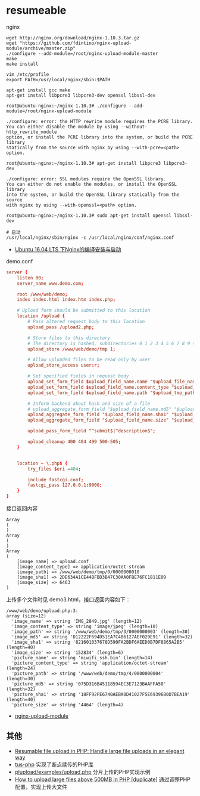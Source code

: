 # resumeable

nginx

```text
wget http://nginx.org/download/nginx-1.10.3.tar.gz
wget "https://github.com/fdintino/nginx-upload-module/archive/master.zip"
./configure --add-module=/root/nginx-upload-module-master
make
make install

vim /etc/profile
export PATH=/usr/local/nginx/sbin:$PATH

apt-get install gcc make
apt-get install libpcre3 libpcre3-dev openssl libssl-dev

root@ubuntu-nginx:~/nginx-1.10.3# ./configure --add-module=/root/nginx-upload-module

./configure: error: the HTTP rewrite module requires the PCRE library.
You can either disable the module by using --without-http_rewrite_module
option, or install the PCRE library into the system, or build the PCRE library
statically from the source with nginx by using --with-pcre=<path> option.

root@ubuntu-nginx:~/nginx-1.10.3# apt-get install libpcre3 libpcre3-dev

./configure: error: SSL modules require the OpenSSL library.
You can either do not enable the modules, or install the OpenSSL library
into the system, or build the OpenSSL library statically from the source
with nginx by using --with-openssl=<path> option.

root@ubuntu-nginx:~/nginx-1.10.3# sudo apt-get install openssl libssl-dev

# 启动
/usr/local/nginx/sbin/nginx -c /usr/local/nginx/conf/nginx.conf
```

- [Ubuntu 16.04 LTS 下Nginx的编译安装与启动](https://my.oschina.net/u/923772/blog/704637)

demo.conf

```conf
server {
    listen 80;
    server_name www.demo.com;

    root /www/web/demo;
    index index.html index.htm index.php;

    # Upload form should be submitted to this location
    location /upload {
        # Pass altered request body to this location
        upload_pass /upload2.php;

        # Store files to this directory
        # The directory is hashed, subdirectories 0 1 2 3 4 5 6 7 8 9 should exist
        upload_store /www/web/demo/tmp 1;

        # Allow uploaded files to be read only by user
        upload_store_access user:r;

        # Set specified fields in request body
        upload_set_form_field $upload_field_name.name "$upload_file_name";
        upload_set_form_field $upload_field_name.content_type "$upload_content_type";
        upload_set_form_field $upload_field_name.path "$upload_tmp_path";

        # Inform backend about hash and size of a file
        # upload_aggregate_form_field "$upload_field_name.md5" "$upload_file_md5";
        upload_aggregate_form_field "$upload_field_name.sha1" "$upload_file_sha1_uc";
        upload_aggregate_form_field "$upload_field_name.size" "$upload_file_size";

        upload_pass_form_field "^submit$|^description$";

        upload_cleanup 400 404 499 500-505;
    }


    location ~ \.php$ {
        try_files $uri =404;

        include fastcgi.conf;
        fastcgi_pass 127.0.0.1:9000;
    }
}
```

接口返回内容

```text
Array
(
)
Array
(
)
Array
(
    [image_name] => upload.conf
    [image_content_type] => application/octet-stream
    [image_path] => /www/web/demo/tmp/0/0000000010
    [image_sha1] => 2DE634A1CE44BFBD3B47C30AA0FBE76FC1811E09
    [image_size] => 6463
)
```

上传多个文件时见 demo3.html，接口返回内容如下：

```text
/www/web/demo/upload.php:3:
array (size=12)
  'image_name' => string 'IMG_2849.jpg' (length=12)
  'image_content_type' => string 'image/jpeg' (length=10)
  'image_path' => string '/www/web/demo/tmp/3/0000000003' (length=30)
  'image_md5' => string 'D12222F694D51EA7C4B6127AEF029E91' (length=32)
  'image_sha1' => string '821601037678D590FA2BDF6AEED0B7DF8865A2B5' (length=40)
  'image_size' => string '152834' (length=6)
  'picture_name' => string 'miwifi_ssh.bin' (length=14)
  'picture_content_type' => string 'application/octet-stream' (length=24)
  'picture_path' => string '/www/web/demo/tmp/4/0000000004' (length=30)
  'picture_md5' => string '075D316B45118594EC3E7123BAAFFA50' (length=32)
  'picture_sha1' => string '18FF92FE6740AEBA0D41027F5E69396B0D7BEA19' (length=40)
  'picture_size' => string '4464' (length=4)
```

- [nginx-upload-module](https://github.com/fdintino/nginx-upload-module)

## 其他

- [Resumable file upload in PHP: Handle large file uploads in an elegant way](https://hackernoon.com/resumable-file-upload-in-php-handle-large-file-uploads-in-an-elegant-way-e6c6dfdeaedb)
- [tus-php](https://github.com/ankitpokhrel/tus-php/) 实现了断点续传的PHP库
- [plupload/examples/upload.php](https://github.com/moxiecode/plupload/blob/master/examples/upload.php) 分片上传的PHP实现示例
- [How to upload large files above 500MB in PHP [duplicate]](https://stackoverflow.com/questions/16102809/how-to-upload-large-files-above-500mb-in-php) 通过调整PHP配置，实现上传大文件
